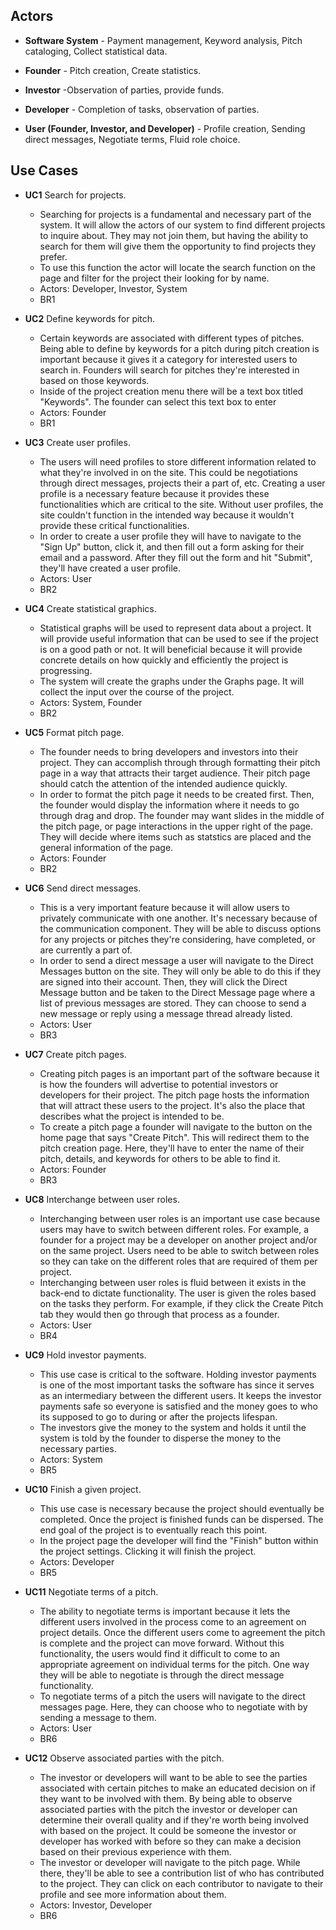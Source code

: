 ## Actors
* **Software System** - Payment management, Keyword analysis, Pitch cataloging, Collect statistical data.

* **Founder** - Pitch creation, Create statistics.

* **Investor** -Observation of parties, provide funds.

* **Developer** - Completion of tasks, observation of parties.

* **User (Founder, Investor, and Developer)** - Profile creation, Sending direct messages, Negotiate terms, Fluid role choice.

## Use Cases
* **UC1** Search for projects.
  * Searching for projects is a fundamental and necessary part of the system. It will allow the actors of our system to find different projects to inquire about. They may not join them, but having the ability to search for them will give them the opportunity to find projects they prefer.
  * To use this function the actor will locate the search function on the page and filter for the project their looking for by name.
  * Actors: Developer, Investor, System
  * BR1
  
* **UC2** Define keywords for pitch.
  * Certain keywords are associated with different types of pitches. Being able to define by keywords for a pitch during pitch creation is important because it gives it a category for interested users to search in. Founders will search for pitches they're interested in based on those keywords. 
  * Inside of the project creation menu there will be a text box titled "Keywords". The founder can select this text box to enter 
  * Actors: Founder
  * BR1

* **UC3** Create user profiles.
  * The users will need profiles to store different information related to what they're involved in on the site. This could be negotiations through direct messages, projects their a part of, etc. Creating a user profile is a necessary feature because it provides these functionalities which are critical to the site. Without user profiles, the site couldn't function in the intended way because it wouldn't provide these critical functionalities.
  * In order to create a user profile they will have to navigate to the "Sign Up" button, click it, and then fill out a form asking for their email and a password. After they fill out the form and hit "Submit", they'll have created a user profile.
  * Actors: User
  * BR2
  
* **UC4** Create statistical graphics.
  * Statistical graphs will be used to represent data about a project. It will provide useful information that can be used to see if the project is on a good path or not. It will beneficial because it will provide concrete details on how quickly and efficiently the project is progressing.
  * The system will create the graphs under the Graphs page. It will collect the input over the course of the project.
  * Actors: System, Founder
  * BR2
  
* **UC5** Format pitch page.
  * The founder needs to bring developers and investors into their project. They can accomplish through through formatting their pitch page in a way that attracts their target audience. Their pitch page should catch the attention of the intended audience quickly.
  * In order to format the pitch page it needs to be created first. Then, the founder would display the information where it needs to go through drag and drop. The founder may want slides in the middle of the pitch page, or page interactions in the upper right of the page. They will decide where items such as statstics are placed and the general information of the page.
  * Actors: Founder
  * BR2
  
* **UC6** Send direct messages.
  * This is a very important feature because it will allow users to privately communicate with one another. It's necessary because of the communication component. They will be able to discuss options for any projects or pitches they're considering, have completed, or are currently a part of.
  * In order to send a direct message a user will navigate to the Direct Messages button on the site. They will only be able to do this if they are signed into their account. Then, they will click the Direct Message button and be taken to the Direct Message page where a list of previous messages are stored. They can choose to send a new message or reply using a message thread already listed. 
  * Actors: User
  * BR3
* **UC7** Create pitch pages.
  * Creating pitch pages is an important part of the software because it is how the founders will advertise to potential investors or developers for their project. The pitch page hosts the information that will attract these users to the project. It's also the place that describes what the project is intended to be. 
  * To create a pitch page a founder will navigate to the button on the home page that says "Create Pitch". This will redirect them to the pitch creation page. Here, they'll have to enter the name of their pitch, details, and keywords for others to be able to find it. 
  * Actors: Founder
  * BR3

* **UC8** Interchange between user roles.
  * Interchanging between user roles is an important use case because users may have to switch between different roles. For example, a founder for a project may be a developer on another project and/or on the same project. Users need to be able to switch between roles so they can take on the different roles that are required of them per project.
  * Interchanging between user roles is fluid between it exists in the back-end to dictate functionality. The user is given the roles based on the tasks they perform. For example, if they click the Create Pitch tab they would then go through that process as a founder.
  * Actors: User
  * BR4

* **UC9** Hold investor payments.
  * This use case is critical to the software. Holding investor payments is one of the most important tasks the software has since it serves as an intermediary between the different users. It keeps the investor payments safe so everyone is satisfied and the money goes to who its supposed to go to during or after the projects lifespan.
  * The investors give the money to the system and holds it until the system is told by the founder to disperse the money to the necessary parties.
  * Actors: System
  * BR5
* **UC10** Finish a given project.
  * This use case is necessary because the project should eventually be completed. Once the project is finished funds can be dispersed. The end goal of the project is to eventually reach this point.
  * In the project page the developer will find the "Finish" button within the project settings. Clicking it will finish the project.
  * Actors: Developer
  * BR5

* **UC11** Negotiate terms of a pitch.
  * The ability to negotiate terms is important because it lets the different users involved in the process come to an agreement on project details. Once the different users come to agreement the pitch is complete and the project can move forward. Without this functionality, the users would find it difficult to come to an appropriate agreement on individual terms for the pitch. One way they will be able to negotiate is through the direct message functionality.
  * To negotiate terms of a pitch the users will navigate to the direct messages page. Here, they can choose who to negotiate with by sending a message to them.
  * Actors: User
  * BR6
* **UC12** Observe associated parties with the pitch.
  * The investor or developers will want to be able to see the parties associated with certain pitches to make an educated decision on if they want to be involved with them. By being able to observe associated parties with the pitch the investor or developer can determine their overall quality and if they're worth being involved with based on the project. It could be someone the investor or developer has worked with before so they can make a decision based on their previous experience with them.
  * The investor or developer will navigate to the pitch page. While there, they'll be able to see a contribution list of who has contributed to the project. They can click on each contributor to navigate to their profile and see more information about them.
  * Actors: Investor, Developer
  * BR6
